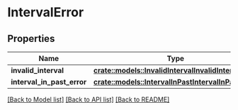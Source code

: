 # IntervalError

## Properties

Name | Type | Description | Notes
------------ | ------------- | ------------- | -------------
**invalid_interval** | [**crate::models::InvalidIntervalInvalidInterval**](InvalidInterval_invalidInterval.md) |  | 
**interval_in_past_error** | [**crate::models::IntervalInPastIntervalInPastError**](IntervalInPast_intervalInPastError.md) |  | 

[[Back to Model list]](../README.md#documentation-for-models) [[Back to API list]](../README.md#documentation-for-api-endpoints) [[Back to README]](../README.md)


